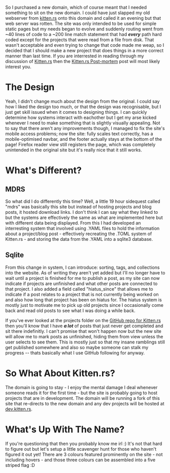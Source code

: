 So I purchased a new domain, which of course meant that I needed something to sit on the new domain.
I could have just slapped my old webserver from [kitten.rs](https://kitten.rs) onto this domain and 
called it an evening but that web server was rotten. The site was only intended to be used for simple 
static pages but my needs began to evolve and suddenly routing went from ~40 lines of code to a 
~200 line match statement that had ***every*** path hard coded except for the projects that were read 
from a file from disk. That wasn't acceptable and even trying to change that code made me weap, so 
I decided that I should make a new project that does things in a more correct manner than last time.
If you are interrested in reading through my discussion of [Kitten.rs](https://kitten.rs) then 
the [Kitten.rs Post-mortem](/projects/Kitten.rs) post will most likely interest you.

# The Design

Yeah, I didn't change much about the design from the original. I could say how I liked the design 
too much, or that the design was recognisable, but I just get skill issued when it comes to designing 
things. I can quickly determine how systems interact with eachother but I get my arse kicked whenever 
I need to make something that is slightly visually appealing. Not to say that there aren't any 
improvements though, I managed to fix the site's mobile access problems; now the site: fully scales 
text correctly, has a mobile-optimised navbar, and the footer actually stays at the bottom of the page!
Firefox reader view still registers the page, which was completely unintended in the original site but 
it's really nice that it still works.

# What's Different?

## MDRS

So what did I do differently this time? Well, a little 19 hour sidequest called "mdrs" was basically 
this site but instead of hosting projects and blog posts, it hosted download links. I don't think I 
can say what they linked to but the systems are effectively the same as what are implemented here 
but with different data being displayed. From this I had developed an interresting system that 
involved using .YAML files to hold the information about a project/blog post - effectively recreating 
the .TOML system of Kitten.rs - and storing the data from the .YAML into a sqlite3 database. 

## Sqlite

From this change in system, I can introduce: sorting, tags, and collections into the website. As of 
writing they aren't yet added but I'll no longer have to wait until a project is finished for me to 
publish a post, as my site can now indicate if projects are unfinished and what other posts are 
connected to that project. I also added a field called "hiatus_since" that allows me to indicate if 
a post relates to a project that is not currently being worked on and also how long that project has 
been on hiatus for. The hiatus system is mostly just to motivate me to pick up old projects since I 
occasionally come back and read old posts to see what I was doing a while back.

If you've ever looked at the projects folder on the 
[GitHub repo for Kitten.rs](https://github.com/Portablefire22/Kitten-rs/tree/main/projects) then 
you'll know that I have ***a lot*** of posts that just never get completed and sit there indefinitly.
I can't promise that won't happen now but the new site will allow me to mark posts as unfinished, 
hiding them from view unless the user selects to see them. This is mostly just so that my 
insane ramblings still get published somewhere and also so maybe someone can stalk my progress --
thats basically what I use GitHub following for anyway.

# So What About Kitten.rs?

The domain is going to stay - I enjoy the mental damage I deal whenever someone reads it for the first 
time - but the site is probably going to host projects that are in development. The domain will be 
running a fork of this site that re-directs to the new domain and any dev projects will be hosted 
at [dev.kitten.rs](https://dev.kitten.rs).

# What's Up With The Name?

If you're questioning that then you probably know me irl :) It's not that hard to figure out but 
let's setup a little scavenger hunt for those who haven't figured it out yet! There are 3 colours 
featured prominently on the site - not including hovers - and those three colours can be 
assembled into a five striped flag :D 
